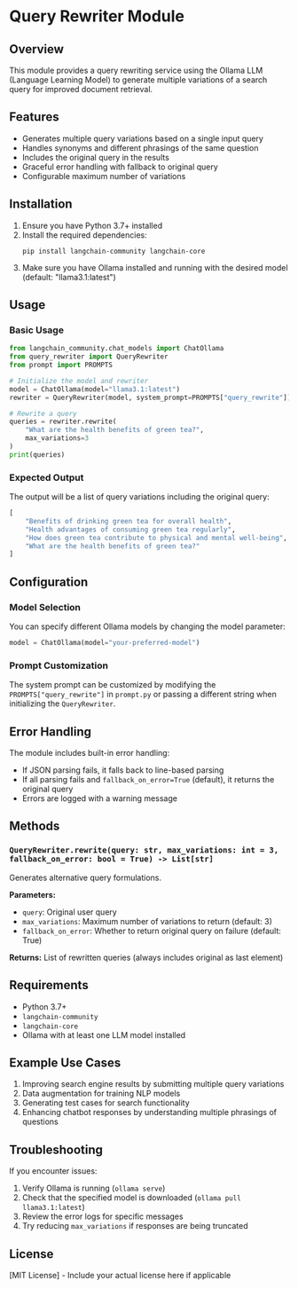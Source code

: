 # Query Rewriter Module

## Overview

This module provides a query rewriting service using the Ollama LLM (Language Learning Model) to generate multiple variations of a search query for improved document retrieval.

## Features

- Generates multiple query variations based on a single input query
- Handles synonyms and different phrasings of the same question
- Includes the original query in the results
- Graceful error handling with fallback to original query
- Configurable maximum number of variations

## Installation

1. Ensure you have Python 3.7+ installed
2. Install the required dependencies:
   ```
   pip install langchain-community langchain-core
   ```
3. Make sure you have Ollama installed and running with the desired model (default: "llama3.1:latest")

## Usage

### Basic Usage

```python
from langchain_community.chat_models import ChatOllama
from query_rewriter import QueryRewriter
from prompt import PROMPTS

# Initialize the model and rewriter
model = ChatOllama(model="llama3.1:latest")
rewriter = QueryRewriter(model, system_prompt=PROMPTS["query_rewrite"])

# Rewrite a query
queries = rewriter.rewrite(
    "What are the health benefits of green tea?",
    max_variations=3
)
print(queries)
```

### Expected Output

The output will be a list of query variations including the original query:

```python
[
    "Benefits of drinking green tea for overall health",
    "Health advantages of consuming green tea regularly",
    "How does green tea contribute to physical and mental well-being",
    "What are the health benefits of green tea?"
]
```

## Configuration

### Model Selection

You can specify different Ollama models by changing the model parameter:

```python
model = ChatOllama(model="your-preferred-model")
```

### Prompt Customization

The system prompt can be customized by modifying the `PROMPTS["query_rewrite"]` in `prompt.py` or passing a different string when initializing the `QueryRewriter`.

## Error Handling

The module includes built-in error handling:

- If JSON parsing fails, it falls back to line-based parsing
- If all parsing fails and `fallback_on_error=True` (default), it returns the original query
- Errors are logged with a warning message

## Methods

### `QueryRewriter.rewrite(query: str, max_variations: int = 3, fallback_on_error: bool = True) -> List[str]`

Generates alternative query formulations.

**Parameters:**
- `query`: Original user query
- `max_variations`: Maximum number of variations to return (default: 3)
- `fallback_on_error`: Whether to return original query on failure (default: True)

**Returns:**
List of rewritten queries (always includes original as last element)

## Requirements

- Python 3.7+
- `langchain-community`
- `langchain-core`
- Ollama with at least one LLM model installed

## Example Use Cases

1. Improving search engine results by submitting multiple query variations
2. Data augmentation for training NLP models
3. Generating test cases for search functionality
4. Enhancing chatbot responses by understanding multiple phrasings of questions

## Troubleshooting

If you encounter issues:
1. Verify Ollama is running (`ollama serve`)
2. Check that the specified model is downloaded (`ollama pull llama3.1:latest`)
3. Review the error logs for specific messages
4. Try reducing `max_variations` if responses are being truncated

## License

[MIT License] - Include your actual license here if applicable
